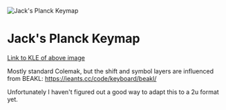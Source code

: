 ![Jack's Planck Keymap](https://i.imgur.com/XYfy8LJ.png)

# Jack's Planck Keymap

[Link to KLE of above image](http://www.keyboard-layout-editor.com/#/gists/8d5e8d5ee3884333bc5c4a231035f145)

Mostly standard Colemak, but the shift and symbol layers are influenced from BEAKL: https://ieants.cc/code/keyboard/beakl/

Unfortunately I haven't figured out a good way to adapt this to a 2u format yet.